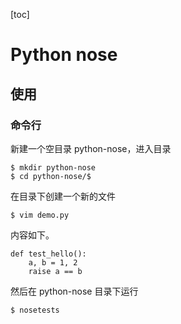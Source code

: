 [toc]


# Python nose

## 使用

### 命令行

新建一个空目录 python-nose，进入目录

```
$ mkdir python-nose
$ cd python-nose/$ 
``` 

在目录下创建一个新的文件

```
$ vim demo.py
``` 

内容如下。

```
def test_hello():
    a, b = 1, 2
    raise a == b
```

然后在 python-nose 目录下运行

```
$ nosetests
```

